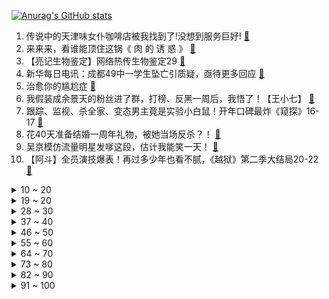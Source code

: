 [![Anurag's GitHub stats](https://github-readme-stats.vercel.app/api?username=iuuuuuaena&theme=buefy&show_icons=true)](https://github.com/anuraghazra/github-readme-stats)
1. 传说中的天津味女仆咖啡店被我找到了!没想到服务巨好! [:link:](//www.bilibili.com/video/BV1uo4y1m7CA) <br>
2. 来来来，看谁能顶住这锅《 肉 的 诱 惑 》 [:link:](//www.bilibili.com/video/BV1264y1C77X) <br>
3. 【亮记生物鉴定】网络热传生物鉴定29 [:link:](//www.bilibili.com/video/BV1f64y1C715) <br>
4. 新华每日电讯：成都49中一学生坠亡引质疑，亟待更多回应 [:link:](//www.bilibili.com/video/BV1pV411E7qs) <br>
5. 治愈你的尴尬症 [:link:](//www.bilibili.com/video/BV1Wb4y1f7u7) <br>
6. 我假装成余景天的粉丝进了群，打榜、反黑一周后，我悟了！【王小七】 [:link:](//www.bilibili.com/video/BV1Sf4y1a75y) <br>
7. 跟踪、监视、杀全家、变态男主竟是实验小白鼠！开年口碑最炸《窥探》16-17 [:link:](//www.bilibili.com/video/BV1w64y1m7AQ) <br>
8. 花40天准备结婚一周年礼物，被她当场反杀？！ [:link:](//www.bilibili.com/video/BV13K411F7tr) <br>
9. 吴京模仿流量明星发嗲这段，估计我能笑一天！ [:link:](//www.bilibili.com/video/BV1Rq4y1J7ue) <br>
10. 【阿斗】全员演技爆表！再过多少年也看不腻，《越狱》第二季大结局20-22 [:link:](//www.bilibili.com/video/BV1W541137XH) <br>
<details>
<summary>10 ~ 20</summary>
11. 【逸语道破】成都四十九中事件反思 流量汹汹 真相如何与舆情赛跑 [:link:](//www.bilibili.com/video/BV1qU4y1t7B6) <br>
12. 全网爆哭！延乔路的尽头，是繁华大道！9.3高燃民国历史剧《觉醒年代》P11 [:link:](//www.bilibili.com/video/BV1yy4y1p71t) <br>
13. 《原神》优菈角色PV——「深夜酒馆的邂逅」 [:link:](//www.bilibili.com/video/BV17b4y1f7Lt) <br>
14. 985大学《内卷的名义》 [:link:](//www.bilibili.com/video/BV1z64y127bX) <br>
15. 厨师长教你：8种不同的包菜做法，这里总有一款属于你的菜 [:link:](//www.bilibili.com/video/BV1S541137hu) <br>
16. 真的能玩！用硬纸板做出超级马里奥【阅片无数Ⅱ 02】 [:link:](//www.bilibili.com/video/BV1rN411o7c4) <br>
17. 许可馨回国了？改名了？雨过天晴了？No！ [:link:](//www.bilibili.com/video/BV1XK4y1d7Ab) <br>
18. 被美媒骂走狗？郭杰瑞：我不在乎他们的假新闻 [:link:](//www.bilibili.com/video/BV1Ff4y1Y74b) <br>
19. 【warma】我的皮卡丘为什么是这样子的？！ [:link:](//www.bilibili.com/video/BV13h411v7ac) <br>
</details>
<details>
<summary>19 ~ 20</summary>
20. 作为损失最大的UP之一，打断牙也得下架，不妥协 [:link:](//www.bilibili.com/video/BV1Zq4y1J7p4) <br>
21. 成都49中的悲剧过后，我看到了颜色革命的影子 [:link:](//www.bilibili.com/video/BV1Rf4y1a7jC) <br>
22. 靠谱盘点119：谁才是鱼？RNG全胜出线，DFM上演热血少年漫，DK：我跟鱼打起来了 [:link:](//www.bilibili.com/video/BV1kV411E7W6) <br>
23. 华农兄弟：红烧肉不听话，准备把它收拾了，结果一波三折 [:link:](//www.bilibili.com/video/BV13Q4y1o7on) <br>
24. 人类早期灭蚊行动的珍贵影像 [:link:](//www.bilibili.com/video/BV1ff4y1a7nB) <br>
25. 葛大爷在三十年前就给我们上了一课！ [:link:](//www.bilibili.com/video/BV1hA411G7FZ) <br>
26. 戰   回   術   咒 [:link:](//www.bilibili.com/video/BV1wB4y1w7Lm) <br>
27. 我只会心疼哥哥⚡京剧版⚡ [:link:](//www.bilibili.com/video/BV1so4y1m7cn) <br>
28. 【4K】两两面包夹两芝士夹面包 [:link:](//www.bilibili.com/video/BV1yb4y1f7Yy) <br>
</details>
<details>
<summary>28 ~ 30</summary>
29. 技嘉官网台独言论不能忍！必须声讨！ [:link:](//www.bilibili.com/video/BV1V5411u7NG) <br>
30. 珍贵记录！13年前，15名空降兵5000米纵身一跃 [:link:](//www.bilibili.com/video/BV1c54y1L7No) <br>
31. 【4K60FPS】卢冠廷《一生所爱》神级现场！人生一定要看的现场！ [:link:](//www.bilibili.com/video/BV1nV411E7RX) <br>
32. 【全明星】一路向北 [:link:](//www.bilibili.com/video/BV1i64y1C7tC) <br>
33. “我小姨说，这个人能救你的命，跟着他…” [:link:](//www.bilibili.com/video/BV1Ph411v77P) <br>
34. 一口气看完《生化危机》系列剧情！入门生化系列就是这么简单！ [:link:](//www.bilibili.com/video/BV1pq4y177QX) <br>
35. G7商讨如何”控制“中国，竟与八国联军如此相像 [:link:](//www.bilibili.com/video/BV1fh411e7hY) <br>
36. 我得癌症了，我不卷了，祝大家身体健康～ [:link:](//www.bilibili.com/video/BV1SN411o7Hy) <br>
37. 【老番茄】史上最骚魔法师！ [:link:](//www.bilibili.com/video/BV1M64y1m7gA) <br>
</details>
<details>
<summary>37 ~ 40</summary>
38. 袁隆平团队再传喜讯！新型超级杂交水稻亩产2005.66斤，能多养活数亿人 [:link:](//www.bilibili.com/video/BV1D64y1C7KF) <br>
39. 一个中国底线不容触碰，商单不做了，技嘉道歉！ [:link:](//www.bilibili.com/video/BV1k64y1C7W5) <br>
40. “有一种捧杀，叫白衣天使” [:link:](//www.bilibili.com/video/BV1Zh411e7sg) <br>
41. 这个操作你给打多少分？ [:link:](//www.bilibili.com/video/BV1nb4y1f7A2) <br>
42. 阴阳合同！空壳公司！娱乐圈是如何沦为不法收入的最好合作伙伴的？ [:link:](//www.bilibili.com/video/BV1M64y1m7tN) <br>
43. 鲨鱼被捕后当场干饭 [:link:](//www.bilibili.com/video/BV1if4y1a7UH) <br>
44. 余景天粉丝：“他们只是失去了生命，我哥哥失去的可是出道机会”？？ [:link:](//www.bilibili.com/video/BV1MU4y1t7mD) <br>
45. 【潘嘎·打疫苗 】2022年春晚小品 [:link:](//www.bilibili.com/video/BV1Cy4y1p7NU) <br>
46. 极度羞耻！变身肌肉男给美少女当街庆生！她的反应竟然是....？ [:link:](//www.bilibili.com/video/BV1bq4y177ig) <br>
</details>
<details>
<summary>46 ~ 50</summary>
47. 螺蛳粉里竟没有螺蛳肉，小伙怒炒5斤螺蛳一次性吃到够，真解馋 [:link:](//www.bilibili.com/video/BV1Fh411v76A) <br>
48. 蟹坚强终章 [:link:](//www.bilibili.com/video/BV1N64y1m7NB) <br>
49. 2000RMB能抽到什么奖品？跟飞社长一起玩扭蛋机！ [:link:](//www.bilibili.com/video/BV1YQ4y1o7WK) <br>
50. 喂！都进来hea!【不饮茶非好汉】 [:link:](//www.bilibili.com/video/BV1z64y1C7Qk) <br>
51. “心不妥协，行不受限” [:link:](//www.bilibili.com/video/BV1Rf4y1a7d5) <br>
52. 【抖抖村】学画画全攻略 | 绘画基本功总集篇 [:link:](//www.bilibili.com/video/BV1BQ4y1o78F) <br>
53. “我们青年不睡觉，难道起来把你们挂在路灯上吗!  ” [:link:](//www.bilibili.com/video/BV1zv41157cd) <br>
54. 使命最后的召唤 [:link:](//www.bilibili.com/video/BV1Uh411e7nE) <br>
55. 不能说的猫腻 [:link:](//www.bilibili.com/video/BV1aU4y1t7S2) <br>
</details>
<details>
<summary>55 ~ 60</summary>
56. 饮茶循环 [:link:](//www.bilibili.com/video/BV1WV411E76K) <br>
57. 【嘟督咆哮解说】霸道大姐A死我！《生化危机8：屯儿》（第一话） [:link:](//www.bilibili.com/video/BV1Gf4y1Y7vJ) <br>
58. 我就说登陆界面这个胖子怎么那么眼熟，还有这BGM [:link:](//www.bilibili.com/video/BV12p4y147zs) <br>
59. 中国为什么花大力气禁毒？这不是电影，子弹已经压满了！ [:link:](//www.bilibili.com/video/BV1Mh411v7ay) <br>
60. 史上最爱撕X综艺！比甄嬛传还爱勾心斗角！《完美假期》全解说（持续更新中） [:link:](//www.bilibili.com/video/BV1M64y1m76e) <br>
61. 【罗翔】母亲锤杀欲性侵女儿的继父，到底算不算正当防卫？ [:link:](//www.bilibili.com/video/BV1Jo4y1m7Xp) <br>
62. 【逗鱼时刻】第301期 国服第一雪崩是怎么练成的 [:link:](//www.bilibili.com/video/BV1BA411G7hE) <br>
63. 当年火爆B站的【权御天下】究竟有多燃！ [:link:](//www.bilibili.com/video/BV1Qq4y177Ek) <br>
64. 同行：看到添加剂我就知道，这个配方正宗了！ [:link:](//www.bilibili.com/video/BV1Ph411U7E6) <br>
</details>
<details>
<summary>64 ~ 70</summary>
65. 【曾涵江Cup】B站朋友我来了！非常开心能和大家在这里共续前缘！ [:link:](//www.bilibili.com/video/BV1t5411u7Jt) <br>
66. 【与世界说】乌合麒麟：一幅画可以传递出什么样的能量？ [:link:](//www.bilibili.com/video/BV14K4y1d7kQ) <br>
67. 【凤凰传奇演唱会02】曾毅也能唱高音【光芒】 [:link:](//www.bilibili.com/video/BV1Jo4y1m7HC) <br>
68. 【时代少年团】拆家vlog《把庭院装扮的更漂亮吧~》 [:link:](//www.bilibili.com/video/BV1BV411E7QA) <br>
69. 【钢琴】《生化危机》系列安全屋音乐串烧 [:link:](//www.bilibili.com/video/BV1GB4y1F7Gx) <br>
70. ⏰饮茶时间到~⏰ [:link:](//www.bilibili.com/video/BV1Ny4y1W7Ps) <br>
71. 为什么二战法国会成为一个笑话？【为什么历史23】 [:link:](//www.bilibili.com/video/BV1M64y1m7tQ) <br>
72. 怒怼马云，嘲笑潘石屹！狠人曹德旺10大金句 [:link:](//www.bilibili.com/video/BV1Nv41157kP) <br>
73. 「身 法」 [:link:](//www.bilibili.com/video/BV1qV411E7mB) <br>
</details>
<details>
<summary>73 ~ 80</summary>
74. 【新闻猿播】锁算力版30系显卡目前是“三无”产品 [:link:](//www.bilibili.com/video/BV12K4y1A7CS) <br>
75. 姐 妹 私 房 1.0 [:link:](//www.bilibili.com/video/BV1Lb4y1f78Z) <br>
76. 【明日方舟】3000块全没了！各位喝醉了一定要管好自己，我真服了！ [:link:](//www.bilibili.com/video/BV1cf4y1W771) <br>
77. 向阳而生，与梦盛开✧【这才是少女活力呀！】✧ [:link:](//www.bilibili.com/video/BV1Ev41157ie) <br>
78. 40年前的天才设计，被我随手一解就开了？ [:link:](//www.bilibili.com/video/BV1U64y1276F) <br>
79. 试吃非常罕见的正龙虾，刺身极品，做龙虾咖喱面绝了 [:link:](//www.bilibili.com/video/BV17A411G7hg) <br>
80. 吃完这一碗，我感觉身上每个毛孔都打开了 [:link:](//www.bilibili.com/video/BV1kK4y1A7Lf) <br>
81. 《B 界 西 游 大 战》 [:link:](//www.bilibili.com/video/BV1bU4y1t7ED) <br>
82. 《兄 弟 们，有 挂》 [:link:](//www.bilibili.com/video/BV13p4y1t7qK) <br>
</details>
<details>
<summary>82 ~ 90</summary>
83. ⚡⚡两面包夹芝士⚡⚡ [:link:](//www.bilibili.com/video/BV1Zy4y1s7ow) <br>
84. “晚上好”，久等了！《毒液2》全球首支预告震撼来袭！ [:link:](//www.bilibili.com/video/BV1Tv41157eM) <br>
85. 【罗云熙】我怂了，这么奇葩的火锅蘸料真下不去嘴！ [:link:](//www.bilibili.com/video/BV1AK4y1o7mC) <br>
86. 这座“肉山”价值“千金”，山东实在老板凌晨3点买肉，花6小时制作，靠它养活一家老小 [:link:](//www.bilibili.com/video/BV1YQ4y1o7SF) <br>
87. 为什么开台宝马，法拉利车主叫我大哥？？ [:link:](//www.bilibili.com/video/BV1sb4y1f7tt) <br>
88. 2W日元挑战奇葩日本游戏王娃娃机，竟然一发就中大奖？！ [:link:](//www.bilibili.com/video/BV1Y64y1C7f8) <br>
89. 印度疫情全面失控：伯伯接种了疫苗还是感染去世，农村成了人间“地狱” [:link:](//www.bilibili.com/video/BV1Zh411e792) <br>
90. 偷台军F16战机教程(2)，降落厦门机场指南 [:link:](//www.bilibili.com/video/BV1iU4y1t7Zd) <br>
91. 你是舔狗吗？莫崽 [:link:](//www.bilibili.com/video/BV1wo4y1m7m3) <br>
</details>
<details>
<summary>91 ~ 100</summary>
92. 【医学博士】如何戒掉手机？｜熬夜玩手机是如何把你变丑的？ [:link:](//www.bilibili.com/video/BV1vv41157xT) <br>
93. 和女朋友开房遭遇扫黄  警官非说是卖淫嫖娼 给张三都整迷茫了 [:link:](//www.bilibili.com/video/BV1Dh411e7o7) <br>
94. 酣睡中的小伙儿被阿特强制开机，原因竟然是。。。 [:link:](//www.bilibili.com/video/BV1sh411v7kd) <br>
95. 倒牛奶算什么，我家哥哥可是失去出道的机会了呢！ [:link:](//www.bilibili.com/video/BV1Af4y1W7z1) <br>
96. 【好朋友】沉迷赌博 【一颗币】来戒赌 [:link:](//www.bilibili.com/video/BV1B64y1C752) <br>
97. 【36氪】我从人口普查里看到3个关键数据，关乎未来结婚生子和买房 [:link:](//www.bilibili.com/video/BV1WA411G7Y8) <br>
98. 几块钱解决【嘴角黑】【关节黑】【屁股蛋儿黑】！ [:link:](//www.bilibili.com/video/BV1fU4y1t7bK) <br>
99. 我⚡们⚡联⚡合！ [:link:](//www.bilibili.com/video/BV1m64y127nt) <br>
100. 【睡前消息273】“天下第一县”财政不行，要不要学浙江？ [:link:](//www.bilibili.com/video/BV1N64y1m73i) <br>
</details>
